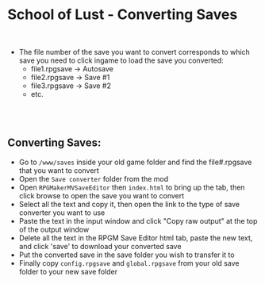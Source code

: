 # School of Lust - Converting Saves

<br>

- The file number of the save you want to convert corresponds to which save you need to click ingame to load the save you converted:
  - file1.rpgsave -> Autosave
  - file2.rpgsave -> Save #1
  - file3.rpgsave -> Save #2
  - etc.

<br>
<br>

## Converting Saves:
- Go to ```/www/saves``` inside your old game folder and find the file#.rpgsave that you want to convert
- Open the ```Save converter``` folder from the mod
- Open ```RPGMakerMVSaveEditor``` then ```index.html``` to bring up the tab, then click browse to open the save you want to convert
- Select all the text and copy it, then open the link to the type of save converter you want to use
- Paste the text in the input window and click "Copy raw output" at the top of the output window
- Delete all the text in the RPGM Save Editor html tab, paste the new text, and click 'save' to download your converted save
- Put the converted save in the save folder you wish to transfer it to
- Finally copy ```config.rpgsave``` and ```global.rpgsave``` from your old save folder to your new save folder
